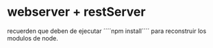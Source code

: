# webserver + restServer

recuerden que deben de ejecutar ´´´´npm install´´´´ para reconstruir los modulos de node.